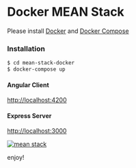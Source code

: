 # Docker MEAN Stack
Please install [Docker](https://docs.docker.com/install/#supported-platforms) and [Docker Compose](https://docs.docker.com/compose/install/)

### Installation

```sh
$ cd mean-stack-docker
$ docker-compose up
```

#### Angular Client
[http://localhost:4200](http://localhost:4200)

#### Express Server
[http://localhost:3000](http://localhost:3000)


[![mean stack](https://mehmetseven.net/content/images/2018/01/mean-stack-angular-client.png)]()

enjoy!


